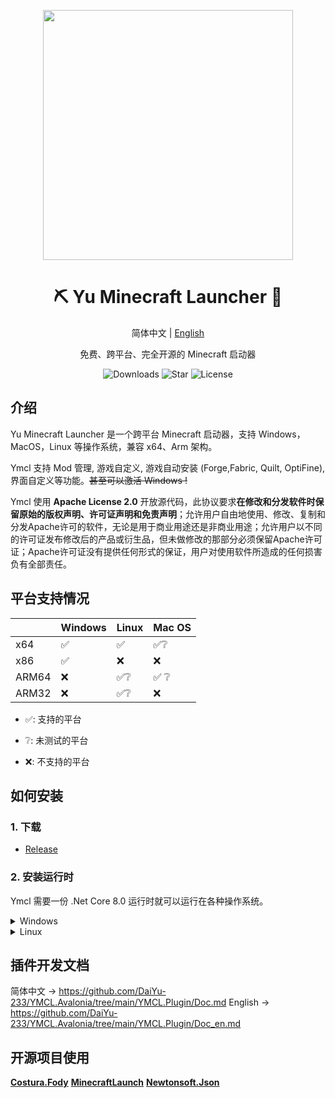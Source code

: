 <p align="center">
<img height="400" width="400" src="https://ymcl.daiyu.fun/Assets/img/YMCL-Icon.svg"/>
</p>

<div align="center">

# ⛏️ Yu Minecraft Launcher 🐳

简体中文 | [English](https://github.com/DaiYu-233/YMCL.Avalonia/blob/main/README_en.md)

免费、跨平台、完全开源的 Minecraft 启动器

![Downloads](https://img.shields.io/github/downloads/DaiYu-233/YMCL.Avalonia/total?logo=github&label=%E4%B8%8B%E8%BD%BD%E9%87%8F&style=for-the-badge&color=44cc11)
![Star](https://img.shields.io/github/stars/DaiYu-233/YMCL.Avalonia?logo=github&label=Star&style=for-the-badge)
![License](https://img.shields.io/github/license/DaiYu-233/YMCL.Avalonia?logo=github&label=开源协议&style=for-the-badge&color=ff7a35)

</div>

## 介绍

Yu Minecraft Launcher 是一个跨平台 Minecraft 启动器，支持 Windows，MacOS，Linux 等操作系统，兼容 x64、Arm 架构。

Ymcl 支持 Mod 管理, 游戏自定义, 游戏自动安装 (Forge,Fabric, Quilt, OptiFine), 界面自定义等功能。<del>甚至可以激活 Windows !</del>

Ymcl 使用 **Apache License 2.0** 开放源代码，此协议要求**在修改和分发软件时保留原始的版权声明、许可证声明和免责声明**；允许用户自由地使用、修改、复制和分发Apache许可的软件，无论是用于商业用途还是非商业用途；允许用户以不同的许可证发布修改后的产品或衍生品，但未做修改的那部分必须保留Apache许可证；Apache许可证没有提供任何形式的保证，用户对使用软件所造成的任何损害负有全部责任。

## 平台支持情况

|       | Windows | Linux | Mac OS |
| ----- | :------ | :---- | :----- |
| x64   | ✅️     | ✅️   | ✅️❔  |
| x86   | ✅️     | ❌    | ❌     |
| ARM64 | ❌      | ✅️❔ | ✅ ❔  |
| ARM32 | ❌      | ✅️❔ | ❌     |

- ✅: 支持的平台

- ❔: 未测试的平台

- ❌: 不支持的平台

## 如何安装

### 1. 下载 

- [Release](https://github.com/DaiYu-233/YMCL.Avalonia/releases)

### 2. 安装运行时

Ymcl 需要一份 .Net Core 8.0 运行时就可以运行在各种操作系统。

<details>   
<summary>Windows</summary> 

```DiaYu
x64：
	https://dotnet.microsoft.com/zh-cn/download/dotnet/thank-you/runtime-aspnetcore-8.0.6-windows-x64-installer

x86：
	https://dotnet.microsoft.com/zh-cn/download/dotnet/thank-you/runtime-aspnetcore-8.0.6-windows-x86-installer

WinGet：
	winget install Microsoft.DotNet.SDK.8
```

</details>


<details>   
<summary>Linux</summary> 
文档：https://learn.microsoft.com/zh-cn/dotnet/core/install/linux?WT.mc_id=dotnet-35129-website

Debian：
```DaiYu
wget https://packages.microsoft.com/config/debian/12/packages-microsoft-prod.deb -O packages-microsoft-prod.deb
sudo dpkg -i packages-microsoft-prod.deb
rm packages-microsoft-prod.deb

sudo apt-get update && \
  sudo apt-get install -y dotnet-sdk-8.0
```

</details>

## 插件开发文档

简体中文 → https://github.com/DaiYu-233/YMCL.Avalonia/tree/main/YMCL.Plugin/Doc.md
English → https://github.com/DaiYu-233/YMCL.Avalonia/tree/main/YMCL.Plugin/Doc_en.md

## 开源项目使用

**[Costura.Fody](https://github.com/Fody/Costura)**  **[MinecraftLaunch](https://github.com/Blessing-Studio/MinecraftLaunch)**  **[Newtonsoft.Json](https://www.newtonsoft.com/json)** 